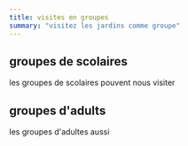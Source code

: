 ```yaml
---
title: visites en groupes
summary: "visitez les jardins comme groupe"
---
```


## groupes de scolaires

les groupes de scolaires pouvent nous visiter

## groupes d'adults

les groupes d'adultes aussi
